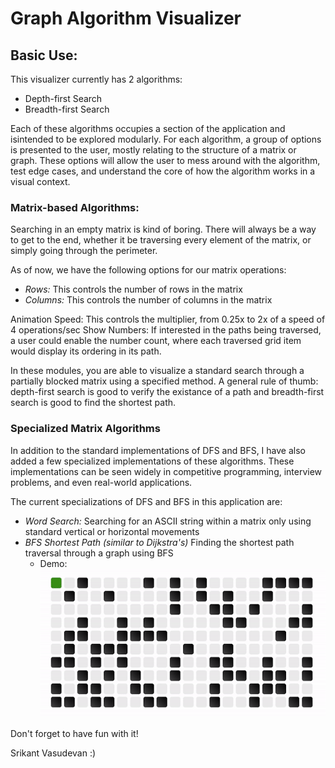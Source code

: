 # Graph Algorithm Visualizer

## Basic Use:

This visualizer currently has 2 algorithms:

- Depth-first Search
- Breadth-first Search

Each of these algorithms occupies a section of the application and isintended to be explored modularly. For each algorithm, a group of options is presented to the user, mostly relating to the structure of a matrix or graph. These options will allow the user to mess around with the algorithm, test edge cases, and understand the core of how the algorithm works in a visual context.

### Matrix-based Algorithms:

Searching in an empty matrix is kind of boring. There will always be a way to get to the end, whether it be traversing every element of the matrix, or simply going through the perimeter.

As of now, we have the following options for our matrix operations:

- _Rows:_ This controls the number of rows in the matrix
- _Columns:_ This controls the number of columns in the matrix

Animation Speed: This controls the multiplier, from 0.25x to 2x of a speed of 4 operations/sec
Show Numbers: If interested in the paths being traversed, a user could enable the number count, where each traversed grid item would display its ordering in its path.

In these modules, you are able to visualize a standard search through a partially blocked matrix using a specified method. A general rule of thumb: depth-first search is good to verify the existance of a path and breadth-first search is good to find the shortest path.

### Specialized Matrix Algorithms

In addition to the standard implementations of DFS and BFS, I have also added a few specialized implementations of these algorithms. These implementations can be seen widely in competitive programming, interview problems, and even real-world applications.

The current specializations of DFS and BFS in this application are:

- _Word Search:_ Searching for an ASCII string within a matrix only using standard vertical or horizontal movements
- _BFS Shortest Path (similar to Dijkstra's)_ Finding the shortest path traversal through a graph using BFS
  - Demo: ![BFS Shortest Path Demo](readme_res/bfsShortest.gif)

Don't forget to have fun with it!

Srikant Vasudevan :)
